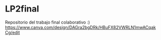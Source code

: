 # LP2final
Repositorio del trabajo final colaborativo :)
https://www.canva.com/design/DAGra2bgDRk/HBuFX82VWRLN1mwACqakCg/edit
